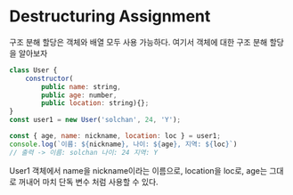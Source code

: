 
# **Destructuring Assignment**

구조 분해 할당은 객체와 배열 모두 사용 가능하다. 여기서 객체에 대한 구조 분해 할당을 알아보자

```jsx
class User {
    constructor(
        public name: string, 
        public age: number, 
        public location: string){};
}
const user1 = new User('solchan', 24, 'Y');

const { age, name: nickname, location: loc } = user1;
console.log(`이름: ${nickname}, 나이: ${age}, 지역: ${loc}`)
// 출력 -> 이름: solchan 나이: 24 지역: Y
```

User1 객체에서 name을 nickname이라는 이름으로, location을 loc로, age는 그대로 꺼내어 마치 단독 변수 처럼 사용할 수 있다.
